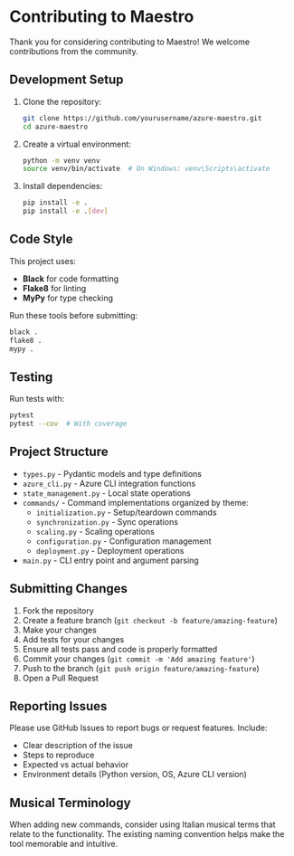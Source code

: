 # Contributing to Maestro

Thank you for considering contributing to Maestro! We welcome contributions from the community.

## Development Setup

1. Clone the repository:
   ```bash
   git clone https://github.com/yourusername/azure-maestro.git
   cd azure-maestro
   ```

2. Create a virtual environment:
   ```bash
   python -m venv venv
   source venv/bin/activate  # On Windows: venv\Scripts\activate
   ```

3. Install dependencies:
   ```bash
   pip install -e .
   pip install -e .[dev]
   ```

## Code Style

This project uses:
- **Black** for code formatting
- **Flake8** for linting
- **MyPy** for type checking

Run these tools before submitting:
```bash
black .
flake8 .
mypy .
```

## Testing

Run tests with:
```bash
pytest
pytest --cov  # With coverage
```

## Project Structure

- `types.py` - Pydantic models and type definitions
- `azure_cli.py` - Azure CLI integration functions
- `state_management.py` - Local state operations
- `commands/` - Command implementations organized by theme:
  - `initialization.py` - Setup/teardown commands
  - `synchronization.py` - Sync operations
  - `scaling.py` - Scaling operations
  - `configuration.py` - Configuration management
  - `deployment.py` - Deployment operations
- `main.py` - CLI entry point and argument parsing

## Submitting Changes

1. Fork the repository
2. Create a feature branch (`git checkout -b feature/amazing-feature`)
3. Make your changes
4. Add tests for your changes
5. Ensure all tests pass and code is properly formatted
6. Commit your changes (`git commit -m 'Add amazing feature'`)
7. Push to the branch (`git push origin feature/amazing-feature`)
8. Open a Pull Request

## Reporting Issues

Please use GitHub Issues to report bugs or request features. Include:
- Clear description of the issue
- Steps to reproduce
- Expected vs actual behavior
- Environment details (Python version, OS, Azure CLI version)

## Musical Terminology

When adding new commands, consider using Italian musical terms that relate to the functionality. The existing naming convention helps make the tool memorable and intuitive.
